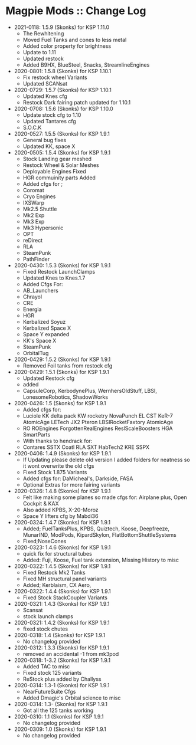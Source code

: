 # Magpie Mods :: Change Log

* 2021-0118: 1.5.9 (Skonks) for KSP 1.11.0
	+ The Rewhitening
	+ Moved Fuel Tanks and cones to less metal
	+ Added color property for brightness
	+ Update to 1.11
	+ Updated restock
	+ Added B9HX, BlueSteel, Snacks, StreamlineEngines
* 2020-0801: 1.5.8 (Skonks) for KSP 1.10.1
	+ Fix restock wheel Variants
	+ Updated SCANsat
* 2020-0729: 1.5.7 (Skonks) for KSP 1.10.1
	+ Updated Knes cfg
	+ Restock Dark fairing patch updated for 1.10.1
* 2020-0708: 1.5.6 (Skonks) for KSP 1.10.0
	+ Update stock cfg to 1.10
	+ Updated Tantares cfg
	+ S.O.C.K
* 2020-0527: 1.5.5 (Skonks) for KSP 1.9.1
	+ General bug fixes
	+ Updated KK, space X
* 2020-0505: 1.5.4 (Skonks) for KSP 1.9.1
	+ Stock Landing gear meshed
	+ Restock Wheel & Solar Meshes
	+ Deployable Engines Fixed
	+ HGR commuinity parts Added
	+ Added cfgs for ;
	+ Coromat
	+ Cryo Engines
	+ IXSWarp
	+ Mk2.5 Shuttle
	+ Mk2 Exp
	+ Mk3 Exp
	+ Mk3 Hypersonic
	+ OPT
	+ reDirect
	+ RLA
	+ SteamPunk
	+ PathFinder
* 2020-0430: 1.5.3 (Skonks) for KSP 1.9.1
	+ Fixed Restock LaunchClamps
	+ Updated Knes to Knes.1.7
	+ Added Cfgs For:
	+ AB_Launchers
	+ Chrayol
	+ CRE
	+ Energia
	+ HGR
	+ Kerbalized Soyuz
	+ Kerbalized Space X
	+ Space Y expanded
	+ KK's Space X
	+ SteamPunk
	+ OrbitalTug
* 2020-0429: 1.5.2 (Skonks) for KSP 1.9.1
	+ Removed Foil tanks from restock cfg
* 2020-0429: 1.5.1 (Skonks) for KSP 1.9.1
	+ Updated Restock cfg
	+ added
	+ CapsuleCorp, KerbodynePlus, WernhersOldStuff, LBSI, LonesomeRobotics, ShadowWorks
* 2020-0426: 1.5 (Skonks) for KSP 1.9.1
	+ Added cfgs for:
	+ Luciole  KK delta pack   KW rocketry   NovaPunch   EL   CST    KeR-7    AtomicAge    LETech    JX2   Pteron     LBSIRocketFaxtory      AtomicAge
	+ RO    ROEngines   ForgottenRealEngines      ReslScaleBoosters     HGA       SmartParts
	+ With thanks to hendrack for:
	+ Contares     SSTX     Coatl     RLA      SXT      HabTech2    KRE    SSPX
* 2020-0406: 1.4.9 (Skonks) for KSP 1.9.1
	+ If Updating please delete old version I added folders for neatness so it wont overwrite the old cfgs
	+ Fixed Stock 1.875 Variants
	+ Added cfgs for: DaMicheal's, Darkside, FASA
	+ Optional Extras for more fairing variants
* 2020-0326: 1.4.8 (Skonks) for KSP 1.9.1
	+ Felt like making some planes so made cfgs for: Airplane plus, Open Cockpit & KAX
	+ Also added KPBS, X-20-Moroz
	+ Space Y lifters cfg by Mabdi36
* 2020-0324: 1.4.7 (Skonks) for KSP 1.9.1
	+ Added; FuelTanksPlus,  KPBS,  Quiztech, Koose,  Deepfreeze,  MunarIND,  ModPods, KipardSkylon, FlatBottomShuttleSystems
	+ Fixed;NoseCones
* 2020-0323: 1.4.6 (Skonks) for KSP 1.9.1
	+ quick fix for structural tubes
	+ Added: Fuji, Koose, Fuel tank extension, Missing History to misc
* 2020-0322: 1.4.5 (Skonks) for KSP 1.9.1
	+ Fixed Restock Mk2 Tanks
	+ Fixed MH structural panel variants
	+ Added; Kerblaism, CX Aero,
* 2020-0322: 1.4.4 (Skonks) for KSP 1.9.1
	+ Fixed Stock StackCoupler Variants
* 2020-0321: 1.4.3 (Skonks) for KSP 1.9.1
	+ Scansat
	+ stock launch clamps
* 2020-0321: 1.4.2 (Skonks) for KSP 1.9.1
	+ fixed stock chutes
* 2020-0318: 1.4 (Skonks) for KSP 1.9.1
	+ No changelog provided
* 2020-0312: 1.3.3 (Skonks) for KSP 1.9.1
	+ removed an accidental -1 from mk3pod
* 2020-0318: 1-3.2 (Skonks) for KSP 1.9.1
	+ Added TAC to misc
	+ Fixed stock 125 variants
	+ ReStock plus added by Challyss
* 2020-0314: 1.3-1 (Skonks) for KSP 1.9.1
	+ NearFutureSuite Cfgs
	+ Added Dmagic's Orbital science to misc
* 2020-0314: 1.3- (Skonks) for KSP 1.9.1
	+ Got all the 125 tanks working
* 2020-0310: 1.1 (Skonks) for KSP 1.9.1
	+ No changelog provided
* 2020-0309: 1.0 (Skonks) for KSP 1.9.1
	+ No changelog provided
